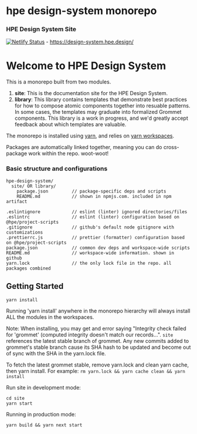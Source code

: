 # hpe design-system monorepo

### HPE Design System Site

[![Netlify Status](https://api.netlify.com/api/v1/badges/39e37d4a-4f9f-4946-8aeb-b8328b1821cd/deploy-status)](https://app.netlify.com/sites/keen-mayer-a86c8b/deploys) - https://design-system.hpe.design/

# Welcome to HPE Design System

This is a monorepo built from two modules.

1. **site**: This is the documentation site for the HPE Design System.
2. **library**: This library contains templates that demonstrate best practices for how to compose atomic components together into resuable patterns. In some cases, the templates may graduate into formalized Grommet components. This library is a work in progress, and we'd greatly accept feedback about which templates are valuable.

The monorepo is installed using [yarn](https://github.com/yarnpkg/yarn), and relies on [yarn workspaces](https://yarnpkg.com/lang/en/docs/workspaces/).

Packages are automatically linked together, meaning you can do cross-package work within the repo. woot-woot!

### Basic structure and configurations

```
hpe-design-system/
  site/ OR library/
    package.json         // package-specific deps and scripts
    README.md            // shown in npmjs.com. included in npm artifact

.eslintignore            // eslint (linter) ignored directories/files
.eslintrc                // eslint (linter) configuration based on @hpe/project-scripts
.gitignore               // github's default node gitignore with customizations
.prettierrc.js           // prettier (formatter) configuration based on @hpe/project-scripts
package.json             // common dev deps and workspace-wide scripts
README.md                // workspace-wide information. shown in github
yarn.lock                // the only lock file in the repo. all packages combined
```

## Getting Started

```
yarn install
```

Running 'yarn install' anywhere in the monorepo hierarchy will always install ALL the modules in the workspaces.

Note: When installing, you may get and error saying "Integrity check failed for 'grommet' (computed integrity doesn't match our records...".
`site` references the latest stable branch of grommet. Any new commits added to grommet's stable branch cause its SHA hash to be updated and become out of sync with the SHA in the yarn.lock file.

To fetch the latest grommet stable, remove yarn.lock and clean yarn cache, then yarn install. For example: `rm yarn.lock && yarn cache clean && yarn install`

Run site in development mode:

```
cd site
yarn start
```

Running in production mode:

```
yarn build && yarn next start
```
